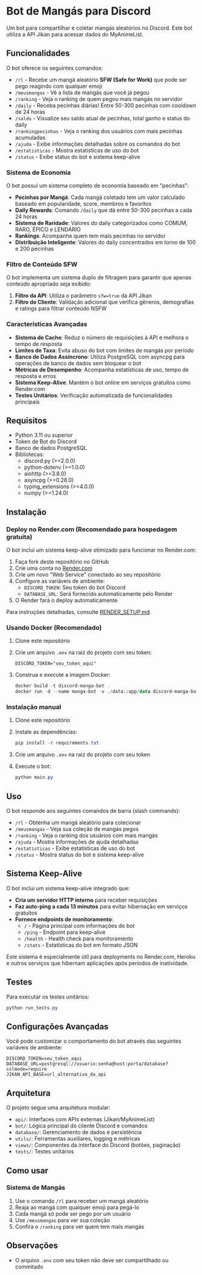 
# Bot de Mangás para Discord

Um bot para compartilhar e coletar mangás aleatórios no Discord. Este bot utiliza a API Jikan para acessar dados do MyAnimeList.

## Funcionalidades

O bot oferece os seguintes comandos:

- `/rl` - Recebe um mangá aleatório **SFW (Safe for Work)** que pode ser pego reagindo com qualquer emoji
- `/meusmangas` - Vê a lista de mangás que você já pegou
- `/ranking` - Veja o ranking de quem pegou mais mangás no servidor
- `/daily` - Receba pecinhas diárias! Entre 50-300 pecinhas com cooldown de 24 horas
- `/saldo` - Visualize seu saldo atual de pecinhas, total ganho e status do daily
- `/rankingpecinhas` - Veja o ranking dos usuários com mais pecinhas acumuladas
- `/ajuda` - Exibe informações detalhadas sobre os comandos do bot
- `/estatisticas` - Mostra estatísticas de uso do bot
- `/status` - Exibe status do bot e sistema keep-alive

### Sistema de Economia

O bot possui um sistema completo de economia baseado em "pecinhas":

- **Pecinhas por Mangá**: Cada mangá coletado tem um valor calculado baseado em popularidade, score, membros e favoritos
- **Daily Rewards**: Comando `/daily` que dá entre 50-300 pecinhas a cada 24 horas
- **Sistema de Raridade**: Valores do daily categorizados como COMUM, RARO, ÉPICO e LENDÁRIO
- **Rankings**: Acompanhe quem tem mais pecinhas no servidor
- **Distribuição Inteligente**: Valores do daily concentrados em torno de 100 e 200 pecinhas

### Filtro de Conteúdo SFW

O bot implementa um sistema duplo de filtragem para garantir que apenas conteúdo apropriado seja exibido:

1. **Filtro da API**: Utiliza o parâmetro `sfw=true` da API Jikan
2. **Filtro do Cliente**: Validação adicional que verifica gêneros, demografias e ratings para filtrar conteúdo NSFW

### Características Avançadas

- **Sistema de Cache**: Reduz o número de requisições à API e melhora o tempo de resposta
- **Limites de Taxa**: Evita abuso do bot com limites de mangás por período
- **Banco de Dados Assíncrono**: Utiliza PostgreSQL com asyncpg para operações de banco de dados sem bloquear o bot
- **Métricas de Desempenho**: Acompanha estatísticas de uso, tempo de resposta e erros
- **Sistema Keep-Alive**: Mantém o bot online em serviços gratuitos como Render.com
- **Testes Unitários**: Verificação automatizada de funcionalidades principais

## Requisitos

- Python 3.11 ou superior
- Token de Bot do Discord
- Banco de dados PostgreSQL
- Bibliotecas:
  - discord.py (>=2.0.0)
  - python-dotenv (>=1.0.0)
  - aiohttp (>=3.8.0)
  - asyncpg (>=0.28.0)
  - typing_extensions (>=4.0.0)
  - numpy (>=1.24.0)

## Instalação

### Deploy no Render.com (Recomendado para hospedagem gratuita)

O bot inclui um sistema keep-alive otimizado para funcionar no Render.com:

1. Faça fork deste repositório no GitHub
2. Crie uma conta no [Render.com](https://render.com)
3. Crie um novo "Web Service" conectado ao seu repositório
4. Configure as variáveis de ambiente:
   - `DISCORD_TOKEN`: Seu token do bot Discord
   - `DATABASE_URL`: Será fornecido automaticamente pelo Render
5. O Render fará o deploy automaticamente

Para instruções detalhadas, consulte [RENDER_SETUP.md](RENDER_SETUP.md).

### Usando Docker (Recomendado)

1. Clone este repositório
2. Crie um arquivo `.env` na raiz do projeto com seu token:

   ```env
   DISCORD_TOKEN="seu_token_aqui"
   ```

3. Construa e execute a imagem Docker:

   ```powershell
   docker build -t discord-manga-bot .
   docker run -d --name manga-bot -v ./data:/app/data discord-manga-bot
   ```

### Instalação manual

1. Clone este repositório
2. Instale as dependências:

   ```powershell
   pip install -r requirements.txt
   ```

3. Crie um arquivo `.env` na raiz do projeto com seu token
4. Execute o bot:

   ```powershell
   python main.py
   ```

## Uso

O bot responde aos seguintes comandos de barra (slash commands):

- `/rl` - Obtenha um mangá aleatório para colecionar
- `/meusmangas` - Veja sua coleção de mangás pegos
- `/ranking` - Veja o ranking dos usuários com mais mangás
- `/ajuda` - Mostra informações de ajuda detalhadas
- `/estatisticas` - Exibe estatísticas de uso do bot
- `/status` - Mostra status do bot e sistema keep-alive

## Sistema Keep-Alive

O bot inclui um sistema keep-alive integrado que:

- **Cria um servidor HTTP interno** para receber requisições
- **Faz auto-ping a cada 13 minutos** para evitar hibernação em serviços gratuitos
- **Fornece endpoints de monitoramento**:
  - `/` - Página principal com informações do bot
  - `/ping` - Endpoint para keep-alive
  - `/health` - Health check para monitoramento
  - `/stats` - Estatísticas do bot em formato JSON

Este sistema é especialmente útil para deployments no Render.com, Heroku e outros serviços que hibernam aplicações após períodos de inatividade.

## Testes

Para executar os testes unitários:

```powershell
python run_tests.py
```

## Configurações Avançadas

Você pode customizar o comportamento do bot através das seguintes variáveis de ambiente:

```env
DISCORD_TOKEN=seu_token_aqui
DATABASE_URL=postgresql://usuario:senha@host:porta/database?sslmode=require
JIKAN_API_BASE=url_alternativa_da_api
```

## Arquitetura

O projeto segue uma arquitetura modular:

- `api/`: Interfaces com APIs externas (Jikan/MyAnimeList)
- `bot/`: Lógica principal do cliente Discord e comandos
- `database/`: Gerenciamento de dados e persistência
- `utils/`: Ferramentas auxiliares, logging e métricas
- `views/`: Componentes da interface do Discord (botões, paginação)
- `tests/`: Testes unitários

## Como usar

### Sistema de Mangás

1. Use o comando `/rl` para receber um mangá aleatório
2. Reaja ao mangá com qualquer emoji para pegá-lo
3. Cada mangá só pode ser pego por um usuário
4. Use `/meusmangas` para ver sua coleção
5. Confira o `/ranking` para ver quem tem mais mangás

## Observações

- O arquivo `.env` com seu token não deve ser compartilhado ou commitado
